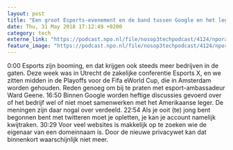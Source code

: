 ```yaml
---
layout: post
title: "Een groot Esports-evenement en de band tussen Google en het leger"
date: Thu, 31 May 2018 17:12:49 +0200
category: tech
externe_link: "https://podcast.npo.nl/file/nosop3techpodcast/4124/nporadio1_nosop3techpodcast_20180531_een-groot-esports-evenement-en-de-band-tussen-google-en-het-leger.mp3"
feature_image: "https://podcast.npo.nl/file/nosop3techpodcast/4124/nporadio1_nosop3techpodcast_20180531_een-groot-esports-evenement-en-de-band-tussen-google-en-het-leger.mp3"
---
```


0:00 Esports zijn booming, en dat krijgen ook steeds meer bedrijven in de gaten. Deze week was in Utrecht de zakelijke conferentie Esports X, en we zitten midden in de Playoffs voor de Fifa eWorld Cup, die in Amsterdam worden gehouden. Reden genoeg om bij te praten met esport-ambassadeur Ward Geene.
16:50 Binnen Google worden heftige discussies gevoerd over of het bedrijf wel of niet moet samenwerken met het Amerikaanse leger. De meningen zijn daar nogal over verdeeld.
22:54 Als je ooit (te) jong bent begonnen bent met twitteren moet je opletten, je kan je account namelijk kwijtraken.
30:29 Voor veel websites is makkelijk op te zoeken wie de eigenaar van een domeinnaam is. Door de nieuwe privacywet kan dat binnenkort waarschijnlijk niet meer.<img src="http://feeds.feedburner.com/~r/nosop3-tech-podcast/~4/NkCGz5Y0BjA" height="1" width="1" alt=""/>
